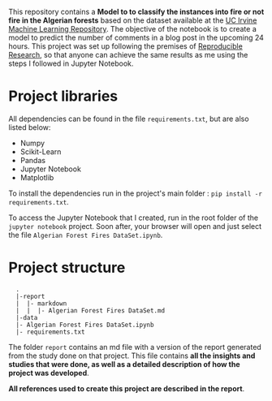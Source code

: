 This repository contains a **Model to to classify the instances into fire or not fire in the Algerian forests** based on the dataset available at the [UC Irvine Machine Learning Repository](https://archive.ics.uci.edu/ml/datasets/Algerian+Forest+Fires+Dataset++). The objective of the notebook is to create a model to predict the number of comments in a blog post in the upcoming 24 hours. This project was set up following the premises of [Reproducible Research](https://pt.coursera.org/learn/reproducible-research), so that anyone can achieve the same results as me using the steps I followed in Jupyter Notebook.

# Project libraries


All dependencies can be found in the file  `requirements.txt`, but are also listed below:
* Numpy
* Scikit-Learn
* Pandas
* Jupyter Notebook
* Matplotlib

To install the dependencies run in the project's main folder : `pip install -r requirements.txt`. 

To access the Jupyter Notebook that I created, run in the root folder of the `jupyter notebook` project. Soon after, your browser will open and just select the file `Algerian Forest Fires DataSet.ipynb`.  

# Project structure

```{sh}
  .
  |-report
  |  |- markdown
  |  |  |- Algerian Forest Fires DataSet.md
  |-data
  |- Algerian Forest Fires DataSet.ipynb
  |- requirements.txt
```

The folder `report` contains an md file with a version of the report generated from the study done on that project. This file contains **all the insights and studies that were done, as well as a detailed description of how the project was developed**.

**All references used to create this project are described in the report**.
